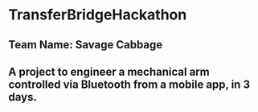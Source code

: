 # TransferBridgeHackathon
## Team Name: Savage Cabbage
## A project to engineer a mechanical arm controlled via Bluetooth from a mobile app, in 3 days.

